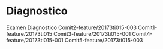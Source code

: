 # Diagnostico
Examen Diagnostico
Comit2-feature/20173ti015-003
Comit1-feature/20173ti015
Comit3-feature/20173ti015-001
Comit4-feature/20173ti015-001
Comit5-feature/20173ti015-003